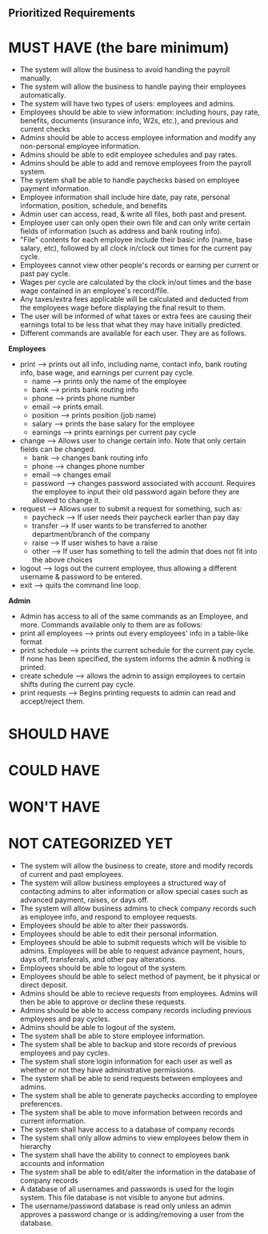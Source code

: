 ## Prioritized Requirements

# MUST HAVE (the bare minimum)
* The system will allow the business to avoid handling the payroll manually.
* The system will allow the business to handle paying their employees automatically.
* The system will have two types of users: employees and admins.
* Employees should be able to view information: including hours, pay rate, benefits, documents (insurance info, W2s, etc.), and previous and current checks
* Admins should be able to access employee information and modify any non-personal employee information.
* Admins should be able to edit employee schedules and pay rates.
* Admins should be able to add and remove employees from the payroll system.
* The system shall be able to handle paychecks based on employee payment information.
* Employee information shall include hire date, pay rate, personal information, position, schedule, and benefits
* Admin user can access, read, & write all files, both past and present. 
* Employee user can only open their own file and can only write certain fields of information (such as address and bank routing info).
* "File" contents for each employee include their basic info (name, base salary, etc), followed by all clock in/clock out times for the current pay cycle.
* Employees cannot view other people's records or earning per current or past pay cycle.
* Wages per cycle are calculated by the clock in/out times and the base wage contained in an employee's record/file. 
* Any taxes/extra fees applicable will be calculated and deducted from the employees wage before displaying the final result to them.
* The user will be informed of what taxes or extra fees are causing their earnings total to be less that what they may have initially predicted.
* Different commands are available for each user. They are as follows.

**Employees**

* print --> prints out all info, including name, contact info, bank routing info, base wage, and earnings per current pay cycle.
	* name --> prints only the name of the employee
	* bank --> prints bank routing info
	* phone --> prints phone number
	* email --> prints email.
	* position --> prints position (job name)
	* salary --> prints the base salary for the employee
	* earnings --> prints earnings per current pay cycle
* change --> Allows user to change certain info. Note that only certain fields can be changed.
	* bank --> changes bank routing info
	* phone --> changes phone number
	* email --> changes email
	* password --> changes password associated with account. Requires the employee to input their old password again before they are allowed to change it.
* request --> Allows user to submit a request for something, such as:
	* paycheck --> If user needs their paycheck earlier than pay day
	* transfer --> If user wants to be transferred to another department/branch of the company
	* raise --> If user wishes to have a raise
	* other --> If user has something to tell the admin that does not fit into the above choices
* logout --> logs out the current employee, thus allowing a different username & password to be entered.
* exit --> quits the command line loop.

**Admin**

* Admin has access to all of the same commands as an Employee, and more. Commands available only to them are as follows:
* print all employees --> prints out every employees' info in a table-like format
* print schedule --> prints the current schedule for the current pay cycle. If none has been specified, the system informs the admin & nothing is printed.
* create schedule --> allows the admin to assign employees to certain shifts during the current pay cycle. 
* print requests --> Begins printing requests to admin can read and accept/reject them.

# SHOULD HAVE

# COULD HAVE

# WON'T HAVE

# NOT CATEGORIZED YET
* The system will allow the business to create, store and modify records of current and past employees.
* The system will allow business employees a structured way of contacting admins to alter information or allow special cases such as advanced payment, raises, or days off.
* The system will allow business admins to check company records such as employee info, and respond to employee requests.
* Employees should be able to alter their passwords.
* Employees should be able to edit their personal information.
* Employees should be able to submit requests which will be visible to admins. Employees will be able to request advance payment, hours, days off, transferrals, and other pay alterations.
* Employees should be able to logout of the system.
* Employees should be able to select method of payment, be it physical or direct deposit.
* Admins should be able to recieve requests from employees. Admins will then be able to approve or decline these requests.
* Admins should be able to access company records including previous employees and pay cycles.
* Admins should be able to logout of the system.
* The system shall be able to store employee information.
* The system shall be able to backup and store records of previous employees and pay cycles.
* The system shall store login information for each user as well as whether or not they have administrative permissions.
* The system shall be able to send requests between employees and admins.
* The system shall be able to generate paychecks according to employee preferences.
* The system shall be able to move information between records and current information.
* The system shall have access to a database of company records
* The system shall only allow admins to view employees below them in hierarchy
* The system shall have the ability to connect to employees bank accounts and information
* The system shall be able to edit/alter the information in the database of company records
* A database of all usernames and passwords is used for the login system. This file database is not visible to anyone but admins.
* The username/password database is read only unless an admin approves a password change or is adding/removing a user from the database.
